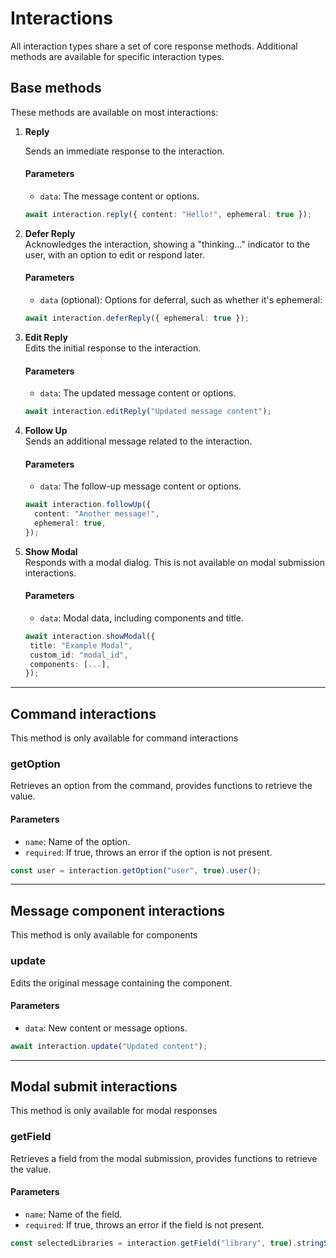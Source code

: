 # Interactions

All interaction types share a set of core response methods. Additional methods are available for specific interaction types.

## Base methods

These methods are available on most interactions:

1. **Reply**

   Sends an immediate response to the interaction.

   #### Parameters
   - `data`: The message content or options.

   ```ts
   await interaction.reply({ content: "Hello!", ephemeral: true });
   ```

2. **Defer Reply**  
   Acknowledges the interaction, showing a "thinking..." indicator to the user, with an option to edit or respond later.

   #### Parameters
   - `data` (optional): Options for deferral, such as whether it's ephemeral:

   ```ts
   await interaction.deferReply({ ephemeral: true });
   ```

3. **Edit Reply**  
   Edits the initial response to the interaction.

   #### Parameters
   - `data`: The updated message content or options.

   ```ts
   await interaction.editReply("Updated message content");
   ```

4. **Follow Up**  
   Sends an additional message related to the interaction.

   #### Parameters
   - `data`: The follow-up message content or options.

   ```ts
   await interaction.followUp({
     content: "Another message!",
     ephemeral: true,
   });
   ```

5. **Show Modal**  
    Responds with a modal dialog. This is not available on modal submission interactions.

   #### Parameters
   - `data`: Modal data, including components and title.

   ```ts
   await interaction.showModal({
    title: "Example Modal",
    custom_id: "modal_id",
    components: [...],
   });
   ```

---

## Command interactions

This method is only available for command interactions

### getOption

Retrieves an option from the command, provides functions to retrieve the value.

#### Parameters

- `name`: Name of the option.
- `required`: If true, throws an error if the option is not present.

```ts
const user = interaction.getOption("user", true).user();
```

---

## Message component interactions

This method is only available for components

### update

Edits the original message containing the component.

#### Parameters

- `data`: New content or message options.

```ts
await interaction.update("Updated content");
```

---

## Modal submit interactions

This method is only available for modal responses

### getField

Retrieves a field from the modal submission, provides functions to retrieve the value.

#### Parameters

- `name`: Name of the field.
- `required`: If true, throws an error if the field is not present.

```ts
const selectedLibraries = interaction.getField("library", true).stringSelect();
```
